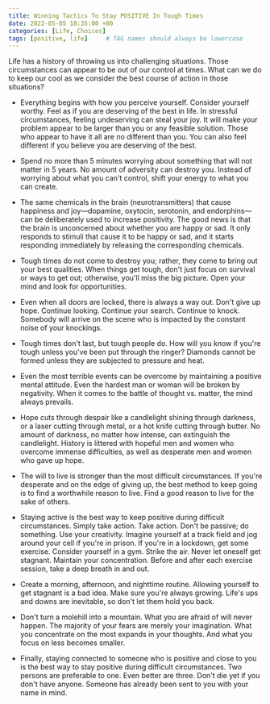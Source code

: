 ```yaml
---
title: Winning Tactics To Stay POSITIVE In Tough Times
date: 2022-05-05 18:35:00 +00
categories: [Life, Choices]
tags: [positive, life]     # TAG names should always be lowercase
---
```


Life has a history of throwing us into challenging situations. Those circumstances can appear to be out of our control at times. What can we do to keep our cool as we consider the best course of action in those situations?

- Everything begins with how you perceive yourself. Consider yourself worthy. Feel as if you are deserving of the best in life. In stressful circumstances, feeling undeserving can steal your joy. It will make your problem appear to be larger than you or any feasible solution. Those who appear to have it all are no different than you. You can also feel different if you believe you are deserving of the best.

- Spend no more than 5 minutes worrying about something that will not matter in 5 years. No amount of adversity can destroy you. Instead of worrying about what you can't control, shift your energy to what you can create.

- The same chemicals in the brain (neurotransmitters) that cause happiness and joy—dopamine, oxytocin, serotonin, and endorphins—can be deliberately used to increase positivity. The good news is that the brain is unconcerned about whether you are happy or sad. It only responds to stimuli that cause it to be happy or sad, and it starts responding immediately by releasing the corresponding chemicals.

- Tough times do not come to destroy you; rather, they come to bring out your best qualities. When things get tough, don't just focus on survival or ways to get out; otherwise, you'll miss the big picture. Open your mind and look for opportunities.

- Even when all doors are locked, there is always a way out. Don't give up hope. Continue looking. Continue your search. Continue to knock. Somebody will arrive on the scene who is impacted by the constant noise of your knockings.

- Tough times don't last, but tough people do. How will you know if you're tough unless you've been put through the ringer? Diamonds cannot be formed unless they are subjected to pressure and heat.

- Even the most terrible events can be overcome by maintaining a positive mental attitude. Even the hardest man or woman will be broken by negativity. When it comes to the battle of thought vs. matter, the mind always prevails.

- Hope cuts through despair like a candlelight shining through darkness, or a laser cutting through metal, or a hot knife cutting through butter. No amount of darkness, no matter how intense, can extinguish the candlelight. History is littered with hopeful men and women who overcome immense difficulties, as well as desperate men and women who gave up hope.

- The will to live is stronger than the most difficult circumstances. If you're desperate and on the edge of giving up, the best method to keep going is to find a worthwhile reason to live. Find a good reason to live for the sake of others.

- Staying active is the best way to keep positive during difficult circumstances. Simply take action. Take action. Don't be passive; do something. Use your creativity. Imagine yourself at a track field and jog around your cell if you're in prison. If you're in a lockdown, get some exercise. Consider yourself in a gym. Strike the air. Never let oneself get stagnant. Maintain your concentration. Before and after each exercise session, take a deep breath in and out.

- Create a morning, afternoon, and nighttime routine. Allowing yourself to get stagnant is a bad idea. Make sure you're always growing. Life's ups and downs are inevitable, so don't let them hold you back.

- Don't turn a molehill into a mountain. What you are afraid of will never happen. The majority of your fears are merely your imagination. What you concentrate on the most expands in your thoughts. And what you focus on less becomes smaller.

- Finally, staying connected to someone who is positive and close to you is the best way to stay positive during difficult circumstances. Two persons are preferable to one. Even better are three. Don't die yet if you don't have anyone. Someone has already been sent to you with your name in mind.

